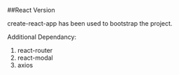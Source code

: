 ##React Version

create-react-app has been used to bootstrap the project.

Additional Dependancy:
1. react-router
2. react-modal
3. axios